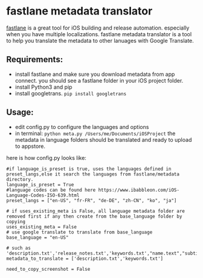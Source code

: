 # fastlane metadata translator

[fastlane](https://fastlane.tools/) is a great tool for iOS building and release automation. especially when you have multiple localizations.
fastlane metadata translator is a tool to help you translate the metadata to other lanuages with Google Translate.

## Requirements:
- install fastlane and make sure you download metadata from app connect. you should see a fastlane folder in your iOS project folder.
- install Python3 and pip
- install googletrans. `pip install googletrans`

## Usage:
- edit config.py to configure the languages and options
- in terminal:
`python meta.py /Users/me/Documents/iOSProject`
the metadata in language folders should be translated and ready to upload to appstore.

here is how config.py looks like:
```
#if language_is_preset is true, uses the languages defined in preset_langs,else it search the languages from fastlane/metadata directory.
language_is_preset = True
#language codes can be found here https://www.ibabbleon.com/iOS-Language-Codes-ISO-639.html
preset_langs = ["en-US", "fr-FR", "de-DE", "zh-CN", "ko", "ja"]

# if uses_existing_meta is False, all language metadata folder are removed first if any then create from the base_language folder by copying
uses_existing_meta = False
# use google translate to translate from base_language
base_language = "en-US"

# such as 'description.txt','release_notes.txt','keywords.txt',"name.text","subtitle"
metadata_to_translate = ['description.txt','keywords.txt']

need_to_copy_screenshot = False
```
